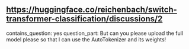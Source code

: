 ## https://huggingface.co/reichenbach/switch-transformer-classification/discussions/2

contains_question: yes
question_part: But can you please upload the full model please so that I can use the AutoTokenizer and its weights!